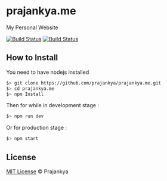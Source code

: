 # prajankya.me
My Personal Website

[![Build Status](https://travis-ci.org/prajankya/prajankya.me.svg?branch=master)](https://travis-ci.org/prajankya/prajankya.me)
[![Build Status](https://travis-ci.org/prajankya/prajankya.me.svg?branch=develop)](https://travis-ci.org/prajankya/prajankya.me)

## How to Install ##

You need to have nodejs installed

```bash
$> git clone https://github.com/prajankya/prajankya.me.git
$> cd prajankya.me
$> npm Install
```

Then for while in development stage :
```bash
$> npm run dev
```

Or for production stage :
```bash
$> npm start
```

## License

[MIT License](http://prajankya.mit-license.org/) © Prajankya
